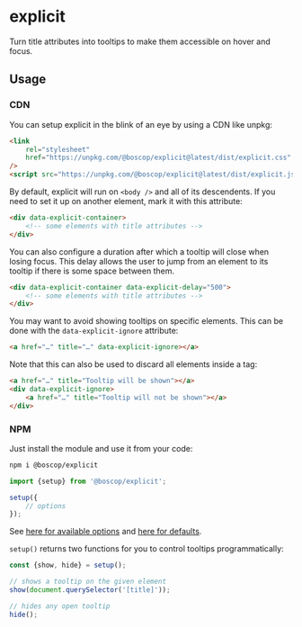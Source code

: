 # explicit

Turn title attributes into tooltips to make them accessible on hover and focus.

## Usage

### CDN

You can setup explicit in the blink of an eye by using a CDN like unpkg:

```html
<link
	rel="stylesheet"
	href="https://unpkg.com/@boscop/explicit@latest/dist/explicit.css"
/>
<script src="https://unpkg.com/@boscop/explicit@latest/dist/explicit.js"></script>
```

By default, explicit will run on `<body />` and all of its descendents. If you
need to set it up on another element, mark it with this attribute:

```html
<div data-explicit-container>
	<!-- some elements with title attributes -->
</div>
```

You can also configure a duration after which a tooltip will close when losing
focus. This delay allows the user to jump from an element to its tooltip if
there is some space between them.

```html
<div data-explicit-container data-explicit-delay="500">
	<!-- some elements with title attributes -->
</div>
```

You may want to avoid showing tooltips on specific elements. This can be done
with the `data-explicit-ignore` attribute:

```html
<a href="…" title="…" data-explicit-ignore></a>
```

Note that this can also be used to discard all elements inside a tag:

```html
<a href="…" title="Tooltip will be shown"></a>
<div data-explicit-ignore>
	<a href="…" title="Tooltip will not be shown"></a>
</div>
```

### NPM

Just install the module and use it from your code:

```sh
npm i @boscop/explicit
```

```js
import {setup} from '@boscop/explicit';

setup({
	// options
});
```

See
[here for available options](https://github.com/boscop-fr/explicit/blob/main/src/setup.ts#L3)
and
[here for defaults](https://github.com/boscop-fr/explicit/blob/main/src/setup.ts#L13).

`setup()` returns two functions for you to control tooltips programmatically:

```js
const {show, hide} = setup();

// shows a tooltip on the given element
show(document.querySelector('[title]'));

// hides any open tooltip
hide();
```

